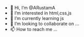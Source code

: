 - 👋 Hi, I’m @ARustamA
- 👀 I’m interested in html,css,js
- 🌱 I’m currently learning js
- 💞️ I’m looking to collaborate on ...
- 📫 How to reach me ...

<!---
ARustamA/ARustamA is a ✨ special ✨ repository because its `README.md` (this file) appears on your GitHub profile.
You can click the Preview link to take a look at your changes.
--->
